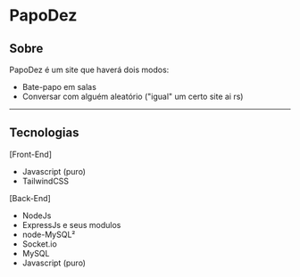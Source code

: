 # PapoDez

## Sobre

PapoDez é um site que haverá dois modos:
- Bate-papo em salas
- Conversar com alguém aleatório ("igual" um certo site ai rs)

---

## Tecnologias

[Front-End]
- Javascript (puro)
- TailwindCSS

[Back-End]
- NodeJs
- ExpressJs e seus modulos
- node-MySQL²
- Socket.io
- MySQL
- Javascript (puro)
